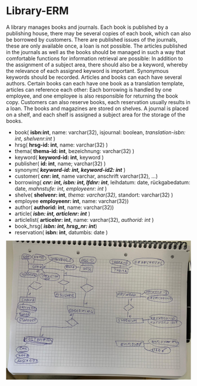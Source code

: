 # Library-ERM
A library manages books and journals. Each book is published by a publishing house, there may be several copies of each book, which can also be borrowed by customers. There are published issues of the journals, these are only available once, a loan is not possible.
The articles published in the journals as well as the books should be managed in such a way that comfortable functions for information retrieval are possible: In addition to the assignment of a subject area, there should also be a keyword, whereby the relevance of each assigned keyword is important. Synonymous keywords should be recorded. Articles and books can each have several authors. Certain books can each have one book as a translation template, articles can reference each other:
Each borrowing is handled by one employee, and one employee is also responsible for returning the book copy.
Customers can also reserve books, each reservation usually results in a loan. The books and magazines are stored on shelves. A journal is placed on a shelf, and each shelf is assigned a subject area for the storage of the books.


* book( **isbn:int**, name: varchar(32), isjournal: boolean, *translation-isbn: int*, *shelvenr:int* )
* hrsg( **hrsg-id: int**, name: varchar(32) )
* thema( **thema-id: int**, bezeichnung: varchar(32) )
* keyword( **keyword-id: int**, keyword )
* publisher( **id: int**, name; varchar(32) )
* synonym( ***keyword-id: int, keyword-id2: int*** )
* customer( **cnr: int**, name varchar, anschrift varchar(32), ...)
* borrowing( ***cnr: int, isbn: int, lfdnr: int***, leihdatum: date, rückgabedatum: date, *mahnstufe: int*, *employeenr: int* )
* shelve( **shelvenr: int**, *thema: varchar(32)*, standort: varchar(32) )
* employee **employeenr: int**, name: varchar(32))
* author( **authorid: int**, name: varchar(32))
* article( ***isbn: int, articlenr: int*** )
* articlelist( **articelnr: int**, name: varchar(32), *authorid: int* )
* book_hrsg( ***isbn: int, hrsg_nr: int***)
* reservation( **isbn: int**, datumbis: date )

![ERM](erm.jpeg)
